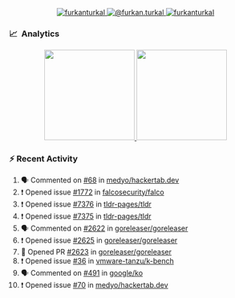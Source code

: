 <p align="center">
  <a href="https://linkedin.com/in/furkanturkal" target="blank">
    <img src="https://img.shields.io/badge/linkedin-%230077B5.svg?&style=for-the-badge&logo=linkedin&logoColor=white" alt="furkanturkal" />
  </a>
  <a href="https://medium.com/@furkan.turkal" target="blank">
    <img src="https://img.shields.io/badge/medium-%2312100E.svg?&style=for-the-badge&logo=medium&logoColor=white" alt="@furkan.turkal" />
  </a>
  <a href="https://twitter.com/furkanturkaI" target="blank">
    <img src="https://img.shields.io/badge/Twitter-1DA1F2?style=for-the-badge&logo=twitter&logoColor=white" alt="furkanturkaI" />
  </a>
</p>

### 📈 &nbsp;Analytics

<p align="center">
  <a href="https://github.com/bufgix">
    <img height="180em" src="https://github-readme-stats-eight-theta.vercel.app/api?username=Dentrax&show_icons=true&theme=algolia&include_all_commits=true&count_private=true&line_height=26"/>
    <img height="180em" src="https://github-readme-stats-eight-theta.vercel.app/api/top-langs/?username=Dentrax&layout=compact&langs_count=8&theme=algolia&line_height=26"/>
  </a>
</p>

### :zap: Recent Activity

<!--START_SECTION:activity-->
1. 🗣 Commented on [#68](https://github.com/medyo/hackertab.dev/issues/68) in [medyo/hackertab.dev](https://github.com/medyo/hackertab.dev)
2. ❗️ Opened issue [#1772](https://github.com/falcosecurity/falco/issues/1772) in [falcosecurity/falco](https://github.com/falcosecurity/falco)
3. ❗️ Opened issue [#7376](https://github.com/tldr-pages/tldr/issues/7376) in [tldr-pages/tldr](https://github.com/tldr-pages/tldr)
4. ❗️ Opened issue [#7375](https://github.com/tldr-pages/tldr/issues/7375) in [tldr-pages/tldr](https://github.com/tldr-pages/tldr)
5. 🗣 Commented on [#2622](https://github.com/goreleaser/goreleaser/issues/2622) in [goreleaser/goreleaser](https://github.com/goreleaser/goreleaser)
6. ❗️ Opened issue [#2625](https://github.com/goreleaser/goreleaser/issues/2625) in [goreleaser/goreleaser](https://github.com/goreleaser/goreleaser)
7. 💪 Opened PR [#2623](https://github.com/goreleaser/goreleaser/pull/2623) in [goreleaser/goreleaser](https://github.com/goreleaser/goreleaser)
8. ❗️ Opened issue [#36](https://github.com/vmware-tanzu/k-bench/issues/36) in [vmware-tanzu/k-bench](https://github.com/vmware-tanzu/k-bench)
9. 🗣 Commented on [#491](https://github.com/google/ko/issues/491) in [google/ko](https://github.com/google/ko)
10. ❗️ Opened issue [#70](https://github.com/medyo/hackertab.dev/issues/70) in [medyo/hackertab.dev](https://github.com/medyo/hackertab.dev)
<!--END_SECTION:activity-->
